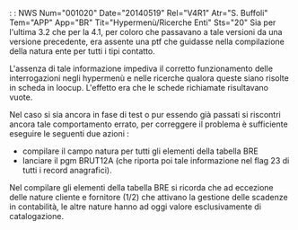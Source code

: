  :  : NWS Num="001020" Date="20140519" Rel="V4R1" Atr="S. Buffoli" Tem="APP" App="BR" Tit="Hypermenù/Ricerche Enti" Sts="20"
Sia per l'ultima 3.2 che per la 4.1, per coloro che passavano a tale versioni da una versione precedente, era assente una ptf che guidasse nella compilazione della natura ente per tutti i tipi contatto.

L'assenza di tale informazione impediva il corretto funzionamento delle interrogazioni negli hypermenù e nelle ricerche qualora queste siano risolte in scheda in loocup. L'effetto era che le schede richiamate risultavano vuote.

Nel caso si sia ancora in fase di test o pur essendo già passati si riscontri ancora tale comportamento errato, per correggere il problema è sufficiente eseguire le seguenti due azioni : 
* compilare il campo natura per tutti gli elementi della tabella BRE
* lanciare il pgm BRUT12A (che riporta poi tale informazione nel flag 23 di tutti i record anagrafici).

Nel compilare gli elementi della tabella BRE si ricorda che ad eccezione delle nature cliente e fornitore (1/2) che attivano la gestione delle scadenze in contabilità, le altre nature hanno ad oggi valore esclusivamente di catalogazione.
